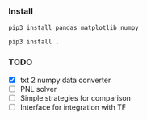 ### Install
`pip3 install pandas matplotlib numpy`

`pip3 install .`


### TODO
- [x] txt 2 numpy data converter
- [ ] PNL solver
- [ ] Simple strategies for comparison
- [ ] Interface for integration with TF
